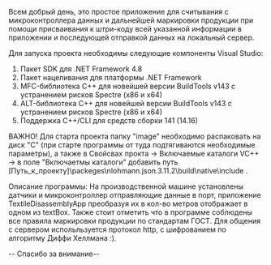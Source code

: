 Всем добрый день, это простое приложение для считывания с микроконтроллера данных и дальнейшей маркировки продукции при помощи присваивания к штри-коду всей указанной информации в приложении и последующей отправкой данных на локальный сервер.

Для запуска проекта необходимы следующие компоненты Visual Studio:
1) Пакет SDK для .NET Framework 4.8
2) Пакет нацеливания для платформы .NET Framework
3) MFC-библиотека С++ для новейшей версии BuildTools v143 с устранением рисков Spectre (x86 и x64)
4) ALT-библиотека С++ для новейшей версии BuildTools v143 с устранением рисков Spectre (x86 и x64)
5) Поддержка С++/CLI для средств сборки 141 (14.16)

ВАЖНО! Для старта проекта папку "image" необходимо распаковать на диск "С" (при старте программы от туда подтягиваются необходимые параметры),
а также в Свойсвах прокта -> Включаемые каталоги VC++ -> в поле "Включаетмы каталоги" добавить путь [Путь_к_проекту]\packeges\nlohmann.json.3.11.2\build\native\include .


Описание программы:
На производственной машине установлены датчики и микроконтроллер отправляющие данные в порт, приложение TextileDisassemblyApp преобразуя их в кол-во метров отображает в одном из textBox.
Также стоит отметить что в программе соблюдены все правила маркировки продукции по стандартам ГОСТ. Для общения с сервером испольльзуется протокол http, с шифрованием по алгоритму Диффи Хеллмана :).

-- Спасибо за внимание--

